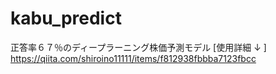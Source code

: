 # kabu_predict
正答率６７％のディープラーニング株価予測モデル
[使用詳細 ↓ ]
https://qiita.com/shiroino11111/items/f812938fbbba7123fbcc

